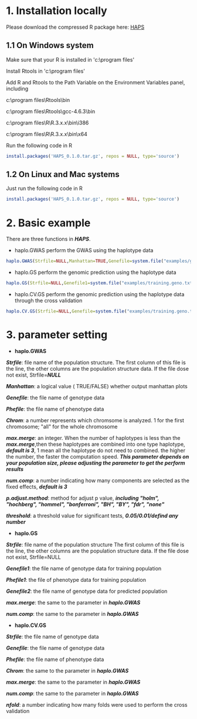 
# 1. Installation locally

Please download the compressed R package here: [HAPS](https://github.com/Annie-Yanru-Cui/HAPS/blob/master/HAPS_0.1.0.tar.gz)

## 1.1 On Windows system

Make sure that your R is installed in 'c:\program files'

Install Rtools in 'c:\program files'

Add R and Rtools to the Path Variable on the Environment Variables panel, including

c:\program files\Rtools\bin

c:\program files\Rtools\gcc-4.6.3\bin

c:\program files\R\R.3.x.x\bin\i386

c:\program files\R\R.3.x.x\bin\x64

Run the following code in R

```R
install.packages('HAPS_0.1.0.tar.gz', repos = NULL, type='source')
```

## 1.2 On Linux and Mac systems

Just run the following code in R

```R
install.packages('HAPS_0.1.0.tar.gz', repos = NULL, type='source')
```

# 2. Basic example
There are three functions in ***HAPS***. 
* haplo.GWAS perform the GWAS using the haplotype data
```R
haplo.GWAS(Strfile=NULL,Manhattan=TRUE,Genefile=system.file("examples/genotype.sample.txt.gz", package="HAPS"),Phefile = system.file("examples/phenotype.sample.csv", package="HAPS"),Chrom ="all",max.merge=5,num.comp=3,p.adjust.method ="fdr",threshold=0.05)
```
* haplo.GS perform the genomic prediction using the haplotype data
```R
haplo.GS(Strfile=NULL,Genefile1=system.file("examples/training.geno.txt.gz",package="HAPS"),Phefile1=system.file("examples/training.phe.csv",package="HAPS"),Genefile2=system.file("examples/predict.geno.txt.gz", package="HAPS"),max.merge=3,num.comp=3)
```
* haplo.CV.GS perform the genomic prediction using the haplotype data through the cross validation
```R
haplo.CV.GS(Strfile=NULL,Genefile=system.file("examples/training.geno.txt.gz", package="HAPS"),Phefile = system.file("examples/training.phe.csv", package="HAPS"),Chrom ="all",max.merge=3,num.comp=3,nfold=10)
```
# 3. parameter setting
* **haplo.GWAS**

 ***Strfile***: file name of the population structure.
             The first column of this file is the line, the other columns are the population structure data. If the file dose not exist, Strfile=***NULL***
	     
***Manhattan***: a logical value ( TRUE/FALSE) whether output manhattan plots

***Genefile***: the file name of genotype data 

***Phefile***: the file name of phenotype data

***Chrom***: a number represents which chromsome is analyzed. 1 for the first chromosome; "all" for the whole chromosome

***max.merge***: an integer. When the number of haplotypes is less than the ***max.merge***,then these haplotypes are combined into one type haplotype, ***default is 3***, 1 mean all the haplotype do not need to combined. the higher the number, the faster the computation speed.
***This parameter depends on your population size, please adjusting the parameter to get the perform results***

***num.comp***: a number indicating how many components are selected as the fixed effects, ***default is 3***

***p.adjust.method***: method for adjust p value, ***including "holm", "hochberg", "hommel", "bonferroni", "BH", "BY", "fdr", "none"***
 
***threshold***: a threshold value for significant tests, ***0.05/0.01/defind any number***
 
* **haplo.GS**

***Strfile***: file name of the population structure
The first column of this file is the line, the other columns are the population structure data. If the file dose not exist, Strfile=NULL

***Genefile1***: the file name of genotype data for training population

***Phefile1***: the file of phenotype data for training population

***Genefile2***: the file name of genotype data for predicted population

***max.merge***: the same to the parameter in ***haplo.GWAS***

***num.comp***: the same to the parameter in ***haplo.GWAS***


* **haplo.CV.GS**

***Strfile***: the file name of genotype data

***Genefile***: the file name of genotype data

***Phefile***: the file name of phenotype data

***Chrom***: the same to the parameter in ***haplo.GWAS***

***max.merge***: the same to the  parameter in ***haplo.GWAS***

***num.comp***: the same to the parameter in ***haplo.GWAS***

***nfold***: a number indicating how many folds were used to perform the cross validation




